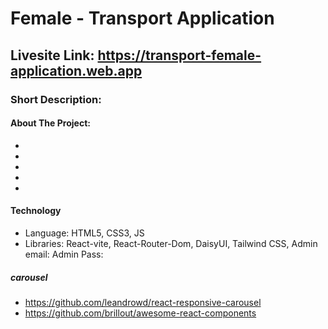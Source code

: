# Female - Transport Application

## Livesite Link: https://transport-female-application.web.app

### Short Description:

#### About The Project:

-
-
-
-
-

#### Technology

- Language: HTML5, CSS3, JS
- Libraries: React-vite, React-Router-Dom, DaisyUI, Tailwind CSS,
  Admin email:
  Admin Pass:

##### carousel

- https://github.com/leandrowd/react-responsive-carousel
- https://github.com/brillout/awesome-react-components
 <!-- "react-tabs": "^6.0.1", -->
  <!-- "recharts": "^2.10.1", -->
  <!-- const Review = ({ item }) => {
      const { id, name, img, review, star, } = item; -->
<!-- // const primeCars = data.filter(item => item.catagory === 'prime'); -->
<!-- // setCarItems(primeCars); -->

